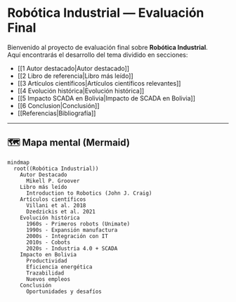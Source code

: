 # Robótica Industrial — Evaluación Final

Bienvenido al proyecto de evaluación final sobre **Robótica Industrial**.  
Aquí encontrarás el desarrollo del tema dividido en secciones:

- [[1 Autor destacado|Autor destacado]]
- [[2 Libro de referencia|Libro más leído]]
- [[3 Artículos científicos|Artículos científicos relevantes]]
- [[4 Evolución histórica|Evolución histórica]]
- [[5 Impacto SCADA en Bolivia|Impacto de SCADA en Bolivia]]
- [[6 Conclusion|Conclusión]]
- [[Referencias|Bibliografía]]

---

## 🗺️ Mapa mental (Mermaid)
```mermaid
mindmap
  root((Robótica Industrial))
    Autor Destacado
      Mikell P. Groover
    Libro más leído
      Introduction to Robotics (John J. Craig)
    Artículos científicos
      Villani et al. 2018
      Dzedzickis et al. 2021
    Evolución histórica
      1960s - Primeros robots (Unimate)
      1990s - Expansión manufactura
      2000s - Integración con IT
      2010s - Cobots
      2020s - Industria 4.0 + SCADA
    Impacto en Bolivia
      Productividad
      Eficiencia energética
      Trazabilidad
      Nuevos empleos
    Conclusión
      Oportunidades y desafíos
```